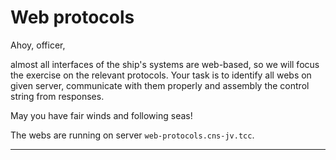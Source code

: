 # Web protocols

Ahoy, officer,

almost all interfaces of the ship's systems are web-based, so we will focus the exercise on the relevant protocols. Your task is to identify all webs on given server, communicate with them properly and assembly the control string from responses.

May you have fair winds and following seas!

The webs are running on server `web-protocols.cns-jv.tcc`.

--- 

